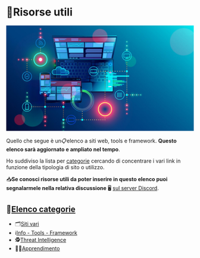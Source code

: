 # 📝Risorse utili

![image](images/proxy-image.jpg)

Quello che segue è un📋elenco a siti web, tools e framework. **Questo elenco sarà aggiornato e ampliato nel tempo**.

Ho suddiviso la lista per [categorie](#📌elenco-categorie) cercando di concentrare i vari link in funzione della tipologia di sito o utilizzo.

📥**Se conosci risorse utili da poter inserire in questo elenco puoi segnalarmele nella relativa discussione** 🖥 [sul server Discord](https://discord.com/channels/1172829172675133471/1186054636210229248).

## 📌[Elenco categorie](#📌elenco-categorie)

* 🗂️[Siti vari](🗂️Various.md)
* ℹ️[Info - Tools - Framework](ℹ️Info-Tools.md)
* 🕵️[Threat Intelligence](🕵️Threat%20Intelligence.md)
* 👨‍🏫[Apprendimento](👨‍🏫E-Learning.md)
